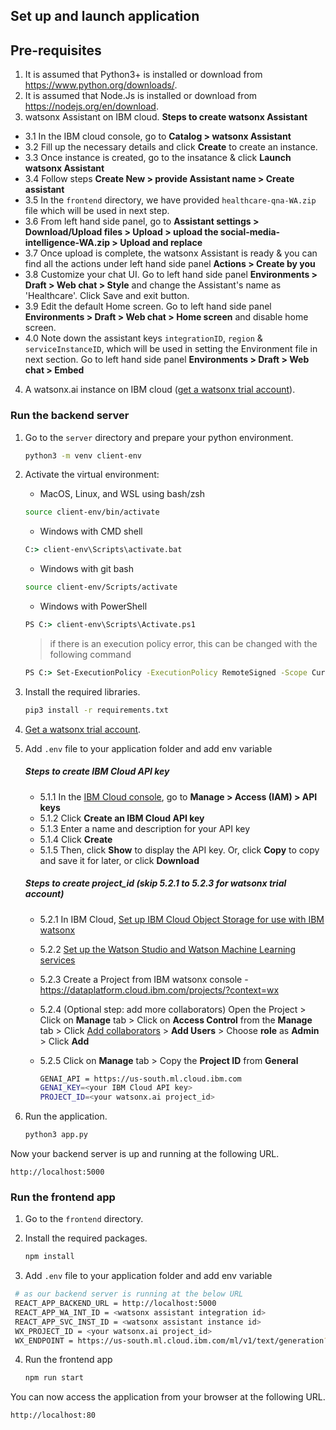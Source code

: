 ## Set up and launch application

## Pre-requisites

1. It is assumed that Python3+ is installed or download from <https://www.python.org/downloads/>.
2. It is assumed that Node.Js is installed or download from <https://nodejs.org/en/download>.
3. watsonx Assistant on IBM cloud.
   **Steps to create watsonx Assistant**

- 3.1 In the IBM cloud console, go to **Catalog > watsonx Assistant**
- 3.2 Fill up the necessary details and click **Create** to create an instance.
- 3.3 Once instance is created, go to the insatance & click **Launch watsonx Assistant**
- 3.4 Follow steps **Create New > provide Assistant name > Create assistant**
- 3.5 In the `frontend` directory, we have provided `healthcare-qna-WA.zip` file which will be used in next step.
- 3.6 From left hand side panel, go to **Assistant settings > Download/Upload files > Upload > upload the social-media-intelligence-WA.zip > Upload and replace**
- 3.7 Once upload is complete, the watsonx Assistant is ready & you can find all the actions under left hand side panel **Actions > Create by you**
- 3.8 Customize your chat UI. Go to left hand side panel **Environments > Draft > Web chat > Style** and change the Assistant's name as 'Healthcare'. Click Save and exit button.
- 3.9 Edit the default Home screen. Go to left hand side panel **Environments > Draft > Web chat > Home screen** and disable home screen.
- 4.0 Note down the assistant keys `integrationID`, `region` & `serviceInstanceID`, which will be used in setting the Environment file in next section. Go to left hand side panel **Environments > Draft > Web chat > Embed**

4. A watsonx.ai instance on IBM cloud ([get a watsonx trial account](https://dataplatform.cloud.ibm.com/registration/stepone?context=wx)).

### Run the backend server

1. Go to the `server` directory and prepare your python environment.

   ```sh
   python3 -m venv client-env
   ```

2. Activate the virtual environment:

   - MacOS, Linux, and WSL using bash/zsh

   ```sh
   source client-env/bin/activate
   ```

   - Windows with CMD shell

   ```cmd
   C:> client-env\Scripts\activate.bat
   ```

   - Windows with git bash

   ```sh
   source client-env/Scripts/activate
   ```

   - Windows with PowerShell

   ```cmd
   PS C:> client-env\Scripts\Activate.ps1
   ```

   > if there is an execution policy error, this can be changed with the following command

   ```cmd
   PS C:> Set-ExecutionPolicy -ExecutionPolicy RemoteSigned -Scope CurrentUser
   ```

3. Install the required libraries.

   ```sh
   pip3 install -r requirements.txt
   ```

4. [Get a watsonx trial account](https://dataplatform.cloud.ibm.com/registration/stepone?context=wx).

5. Add `.env` file to your application folder and add env variable

   ##### Steps to create IBM Cloud API key

   - 5.1.1 In the [IBM Cloud console](https://cloud.ibm.com/), go to **Manage > Access (IAM) > API keys**
   - 5.1.2 Click **Create an IBM Cloud API key**
   - 5.1.3 Enter a name and description for your API key
   - 5.1.4 Click **Create**
   - 5.1.5 Then, click **Show** to display the API key. Or, click **Copy** to copy and save it for later, or click **Download**

   ##### Steps to create project_id (skip 5.2.1 to 5.2.3 for watsonx trial account)

   - 5.2.1 In IBM Cloud, [Set up IBM Cloud Object Storage for use with IBM watsonx](https://dataplatform.cloud.ibm.com/docs/content/wsj/console/wdp_admin_cos.html?context=wx&audience=wdp)
   - 5.2.2 [Set up the Watson Studio and Watson Machine Learning services](https://dataplatform.cloud.ibm.com/docs/content/wsj/getting-started/set-up-ws.html?context=wx&audience=wdp)
   - 5.2.3 Create a Project from IBM watsonx console - https://dataplatform.cloud.ibm.com/projects/?context=wx
   - 5.2.4 (Optional step: add more collaborators) Open the Project > Click on **Manage** tab > Click on **Access Control** from the **Manage** tab > Click [Add collaborators](https://dataplatform.cloud.ibm.com/docs/content/wsj/getting-started/collaborate.html?context=wx&audience=wdp#add-collaborators) > **Add Users** > Choose **role** as **Admin** > Click **Add**
   - 5.2.5 Click on **Manage** tab > Copy the **Project ID** from **General**

     ```sh
     GENAI_API = https://us-south.ml.cloud.ibm.com
     GENAI_KEY=<your IBM Cloud API key>
     PROJECT_ID=<your watsonx.ai project_id>
     ```

6. Run the application.

   ```sh
   python3 app.py
   ```

Now your backend server is up and running at the following URL.

```url
http://localhost:5000
```

### Run the frontend app

1. Go to the `frontend` directory.

2. Install the required packages.

   ```sh
   npm install
   ```

3. Add `.env` file to your application folder and add env variable

```sh
 # as our backend server is running at the below URL
 REACT_APP_BACKEND_URL = http://localhost:5000
 REACT_APP_WA_INT_ID = <watsonx assistant integration id>
 REACT_APP_SVC_INST_ID = <watsonx assistant instance id>
 WX_PROJECT_ID = <your watsonx.ai project_id>
 WX_ENDPOINT = https://us-south.ml.cloud.ibm.com/ml/v1/text/generation?version=2023-05-29
```

4. Run the frontend app
   ```sh
   npm run start
   ```

You can now access the application from your browser at the following URL.

```url
http://localhost:80
```
